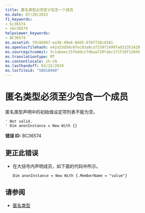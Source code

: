```yaml
---
title: 匿名类型必须至少包含一个成员
ms.date: 07/20/2015
f1_keywords:
- bc36574
- vbc36574
helpviewer_keywords:
- BC36574
ms.assetid: fdc8dd47-ea38-49e8-8dd5-676f726cd101
ms.openlocfilehash: e42a33d50c0fec93a8ca7339714997ad31351420
ms.sourcegitcommit: 5c1abeec15fbddcc7dbaa729fabc1f1f29f12045
ms.translationtype: MT
ms.contentlocale: zh-CN
ms.lasthandoff: 03/15/2019
ms.locfileid: "58018940"
---
```

# <a name="anonymous-type-must-contain-at-least-one-member"></a>匿名类型必须至少包含一个成员
匿名类型声明中的初始值设定项列表不能为空。  
  
```  
' Not valid.  
' Dim anonInstance = New With {}  
```  
  
 **错误 ID:** BC36574  
  
## <a name="to-correct-this-error"></a>更正此错误  
  
-   在大括号内声明成员，如下面的代码中所示。  
  
    ```  
    Dim anonInstance = New With {.MemberName = "value"}  
    ```  
  
## <a name="see-also"></a>请参阅

- [匿名类型](../../visual-basic/programming-guide/language-features/objects-and-classes/anonymous-types.md)
